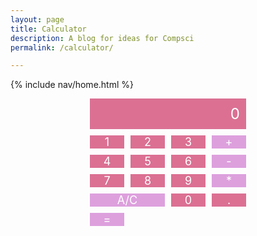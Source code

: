 ```yaml
---
layout: page
title: Calculator
description: A blog for ideas for Compsci
permalink: /calculator/

---
```

{% include nav/home.html %}

<style>
  .calculator-container {
    display: grid;
    grid-template-columns: repeat(4, 1fr); /* 4 equal columns */
    gap: 10px; /* Gap between buttons */
    max-width: 250px; /* Adjust the width */
    margin: 0 auto; /* Center the calculator */
  }

  .calculator-output {
    grid-column: span 4; /* Take up the full width */
    padding: 10px;
    font-size: 24px;
    background-color: #DB7093;
    color: #fff;
    text-align: right;
  }

  .calculator-number, .calculator-operation, .calculator-equals, .calculator-clear { 
    font-size: 18px; /* Calculator buttons */
    background-color: #DB7093;
    color: #fff;
    text-align: center;
  }

  .calculator-clear { /* Clear button */
    grid-column: span 2;
    background-color: #DDA0DD;
  }

  .calculator-equals { /* Equals button */
    background-color: #DDA0DD;
  }

  .calculator-operation {   /* buttons for signs */
    background-color: #DDA0DD;
  }
</style>

<div class="calculator-container"> <!-- display  -->
  <div class="calculator-output" id="output">0</div>
  <div class="calculator-number">1</div>   <!-- row 1 -->
  <div class="calculator-number">2</div>
  <div class="calculator-number">3</div>
  <div class="calculator-operation">+</div>
  <div class="calculator-number">4</div>   <!-- row 2 -->
  <div class="calculator-number">5</div>
  <div class="calculator-number">6</div>
  <div class="calculator-operation">-</div>
  <div class="calculator-number">7</div>   <!-- row 3 -->
  <div class="calculator-number">8</div>
  <div class="calculator-number">9</div>
  <div class="calculator-operation">*</div>
  <div class="calculator-clear">A/C</div>   <!-- row 4 -->
  <div class="calculator-number">0</div>
  <div class="calculator-number">.</div>
  <div class="calculator-equals">=</div>
</div>